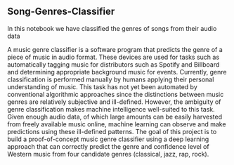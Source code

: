 ## Song-Genres-Classifier

In this notebook we have classified the genres of songs from their audio data 

A music genre classifier is a software program that predicts the genre of a piece
of music in audio format. These devices are used for tasks such as automatically
tagging music for distributors such as Spotify and Billboard and determining appropriate
background music for events.
Currently, genre classification is performed manually by humans applying their
personal understanding of music. This task has not yet been automated by conventional
algorithmic approaches since the distinctions between music genres are relatively
subjective and ill-defined. However, the ambiguity of genre classification makes
machine intelligence well-suited to this task. Given enough audio data, of which large
amounts can be easily harvested from freely available music online, machine learning
can observe and make predictions using these ill-defined patterns.
The goal of this project is to build a proof-of-concept music genre classifier using
a deep learning approach that can correctly predict the genre and confidence level of
Western music from four candidate genres (classical, jazz, rap, rock).
